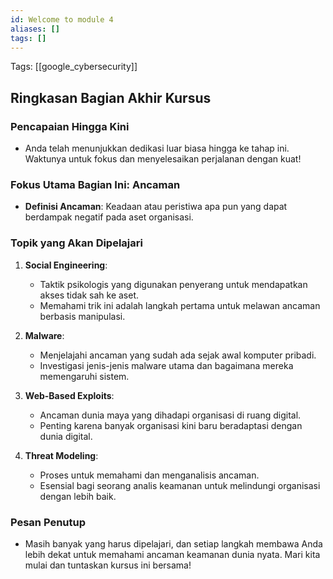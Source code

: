 ```yaml
---
id: Welcome to module 4
aliases: []
tags: []
---
```


Tags: [[google_cybersecurity]]

## Ringkasan Bagian Akhir Kursus

### Pencapaian Hingga Kini
- Anda telah menunjukkan dedikasi luar biasa hingga ke tahap ini. Waktunya untuk fokus dan menyelesaikan perjalanan dengan kuat!

### Fokus Utama Bagian Ini: **Ancaman**
- **Definisi Ancaman**: Keadaan atau peristiwa apa pun yang dapat berdampak negatif pada aset organisasi.

### Topik yang Akan Dipelajari
1. **Social Engineering**:
   - Taktik psikologis yang digunakan penyerang untuk mendapatkan akses tidak sah ke aset.
   - Memahami trik ini adalah langkah pertama untuk melawan ancaman berbasis manipulasi.

2. **Malware**:
   - Menjelajahi ancaman yang sudah ada sejak awal komputer pribadi.
   - Investigasi jenis-jenis malware utama dan bagaimana mereka memengaruhi sistem.

3. **Web-Based Exploits**:
   - Ancaman dunia maya yang dihadapi organisasi di ruang digital.
   - Penting karena banyak organisasi kini baru beradaptasi dengan dunia digital.

4. **Threat Modeling**:
   - Proses untuk memahami dan menganalisis ancaman.
   - Esensial bagi seorang analis keamanan untuk melindungi organisasi dengan lebih baik.

### Pesan Penutup
- Masih banyak yang harus dipelajari, dan setiap langkah membawa Anda lebih dekat untuk memahami ancaman keamanan dunia nyata. Mari kita mulai dan tuntaskan kursus ini bersama!

